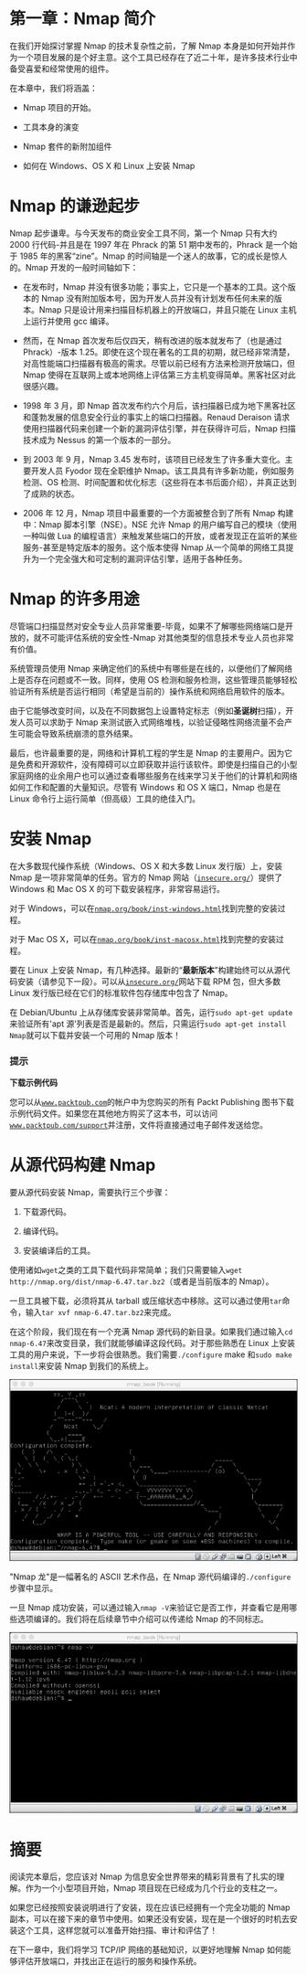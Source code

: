 # 第一章：Nmap 简介

在我们开始探讨掌握 Nmap 的技术复杂性之前，了解 Nmap 本身是如何开始并作为一个项目发展的是个好主意。这个工具已经存在了近二十年，是许多技术行业中备受喜爱和经常使用的组件。

在本章中，我们将涵盖：

+   Nmap 项目的开始。

+   工具本身的演变

+   Nmap 套件的新附加组件

+   如何在 Windows、OS X 和 Linux 上安装 Nmap

# Nmap 的谦逊起步

Nmap 起步谦卑。与今天发布的商业安全工具不同，第一个 Nmap 只有大约 2000 行代码-并且是在 1997 年在 Phrack 的第 51 期中发布的，Phrack 是一个始于 1985 年的黑客“zine”。Nmap 的时间轴是一个迷人的故事，它的成长是惊人的。Nmap 开发的一般时间轴如下：

+   在发布时，Nmap 并没有很多功能；事实上，它只是一个基本的工具。这个版本的 Nmap 没有附加版本号，因为开发人员并没有计划发布任何未来的版本。Nmap 只是设计用来扫描目标机器上的开放端口，并且只能在 Linux 主机上运行并使用 gcc 编译。

+   然而，在 Nmap 首次发布后仅四天，稍有改进的版本就发布了（也是通过 Phrack）-版本 1.25。即使在这个现在著名的工具的初期，就已经非常清楚，对高性能端口扫描器有极高的需求。尽管以前已经有方法来检测开放端口，但 Nmap 使得在互联网上或本地网络上评估第三方主机变得简单。黑客社区对此很感兴趣。

+   1998 年 3 月，即 Nmap 首次发布约六个月后，该扫描器已成为地下黑客社区和蓬勃发展的信息安全行业的事实上的端口扫描器。Renaud Deraison 请求使用扫描器代码来创建一个新的漏洞评估引擎，并在获得许可后，Nmap 扫描技术成为 Nessus 的第一个版本的一部分。

+   到 2003 年 9 月，Nmap 3.45 发布时，该项目已经发生了许多重大变化。主要开发人员 Fyodor 现在全职维护 Nmap。该工具具有许多新功能，例如服务检测、OS 检测、时间配置和优化标志（这些将在本书后面介绍），并真正达到了成熟的状态。

+   2006 年 12 月，Nmap 项目中最重要的一个方面被整合到了所有 Nmap 构建中：Nmap 脚本引擎（NSE）。NSE 允许 Nmap 的用户编写自己的模块（使用一种叫做 Lua 的编程语言）来触发某些端口的开放，或者发现正在监听的某些服务-甚至是特定版本的服务。这个版本使得 Nmap 从一个简单的网络工具提升为一个完全强大和可定制的漏洞评估引擎，适用于各种任务。

# Nmap 的许多用途

尽管端口扫描显然对安全专业人员非常重要-毕竟，如果不了解哪些网络端口是开放的，就不可能评估系统的安全性-Nmap 对其他类型的信息技术专业人员也非常有价值。

系统管理员使用 Nmap 来确定他们的系统中有哪些是在线的，以便他们了解网络上是否存在问题或不一致。同样，使用 OS 检测和服务检测，这些管理员能够轻松验证所有系统是否运行相同（希望是当前的）操作系统和网络启用软件的版本。

由于它能够改变时间，以及在不同数据包上设置特定标志（例如**圣诞树**扫描），开发人员可以求助于 Nmap 来测试嵌入式网络堆栈，以验证侵略性网络流量不会产生可能会导致系统崩溃的意外结果。

最后，也许最重要的是，网络和计算机工程的学生是 Nmap 的主要用户。因为它是免费和开源软件，没有障碍可以立即获取并运行该软件。即使是扫描自己的小型家庭网络的业余用户也可以通过查看哪些服务在线来学习关于他们的计算机和网络如何工作和配置的大量知识。尽管有 Windows 和 OS X 端口，Nmap 也是在 Linux 命令行上运行简单（但高级）工具的绝佳入门。

# 安装 Nmap

在大多数现代操作系统（Windows、OS X 和大多数 Linux 发行版）上，安装 Nmap 是一项非常简单的任务。官方的 Nmap 网站（[`insecure.org/`](http://insecure.org/)）提供了 Windows 和 Mac OS X 的可下载安装程序，非常容易运行。

对于 Windows，可以在[`nmap.org/book/inst-windows.html`](http://nmap.org/book/inst-windows.html)找到完整的安装过程。

对于 Mac OS X，可以在[`nmap.org/book/inst-macosx.html`](http://nmap.org/book/inst-macosx.html)找到完整的安装过程。

要在 Linux 上安装 Nmap，有几种选择。最新的“**最新版本**”构建始终可以从源代码安装（请参见下一段）。可以从[`insecure.org/`](http://insecure.org/)网站下载 RPM 包，但大多数 Linux 发行版已经在它们的标准软件包存储库中包含了 Nmap。

在 Debian/Ubuntu 上从存储库安装非常简单。首先，运行`sudo apt-get update`来验证所有'apt 源'列表是否是最新的。然后，只需运行`sudo apt-get install Nmap`就可以下载并安装一个可用的 Nmap 版本！

### 提示

**下载示例代码**

您可以从[`www.packtpub.com`](http://www.packtpub.com)的帐户中为您购买的所有 Packt Publishing 图书下载示例代码文件。如果您在其他地方购买了这本书，可以访问[`www.packtpub.com/support`](http://www.packtpub.com/support)并注册，文件将直接通过电子邮件发送给您。

# 从源代码构建 Nmap

要从源代码安装 Nmap，需要执行三个步骤：

1.  下载源代码。

1.  编译代码。

1.  安装编译后的工具。

使用诸如`wget`之类的工具下载代码非常简单；我们只需要输入`wget http://nmap.org/dist/nmap-6.47.tar.bz2`（或者是当前版本的 Nmap）。

一旦工具被下载，必须将其从 tarball 或压缩状态中移除。这可以通过使用`tar`命令，输入`tar xvf nmap-6.47.tar.bz2`来完成。

在这个阶段，我们现在有一个充满 Nmap 源代码的新目录。如果我们通过输入`cd nmap-6.47`来改变目录，我们就能够编译这段代码。对于那些熟悉在 Linux 上安装工具的用户来说，下一步将会很熟悉。我们需要`./configure` make 和`sudo make install`来安装 Nmap 到我们的系统上。

![从源代码构建 Nmap](img/4065OS_01_01.jpg)

"Nmap 龙"是一幅著名的 ASCII 艺术作品，在 Nmap 源代码编译的`./configure`步骤中显示。

一旦 Nmap 成功安装，可以通过输入`nmap -V`来验证它是否工作，并查看它是用哪些选项编译的。我们将在后续章节中介绍可以传递给 Nmap 的不同标志。

![从源代码构建 Nmap](img/4065OS_01_02.jpg)

# 摘要

阅读完本章后，您应该对 Nmap 为信息安全世界带来的精彩背景有了扎实的理解。作为一个小型项目开始，Nmap 项目现在已经成为几个行业的支柱之一。

如果您已经按照安装说明进行了安装，现在应该已经拥有一个完全功能的 Nmap 副本，可以在接下来的章节中使用。如果还没有安装，现在是一个很好的时机去安装这个工具，这样您就可以准备开始扫描、审计和评估了！

在下一章中，我们将学习 TCP/IP 网络的基础知识，以更好地理解 Nmap 如何能够评估开放端口，并找出正在运行的服务和操作系统。
